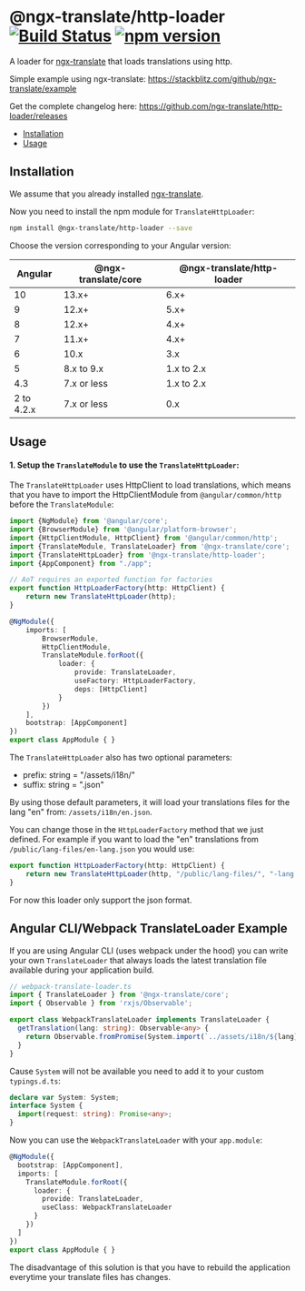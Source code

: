 # @ngx-translate/http-loader [![Build Status](https://travis-ci.org/ngx-translate/http-loader.svg?branch=master)](https://travis-ci.org/ngx-translate/http-loader) [![npm version](https://badge.fury.io/js/%40ngx-translate%2Fhttp-loader.svg)](https://badge.fury.io/js/%40ngx-translate%2Fhttp-loader)

A loader for [ngx-translate](https://github.com/ngx-translate/core) that loads translations using http.

Simple example using ngx-translate: https://stackblitz.com/github/ngx-translate/example

Get the complete changelog here: https://github.com/ngx-translate/http-loader/releases

* [Installation](#installation)
* [Usage](#usage)

## Installation

We assume that you already installed [ngx-translate](https://github.com/ngx-translate/core).

Now you need to install the npm module for `TranslateHttpLoader`:

```sh
npm install @ngx-translate/http-loader --save
```

Choose the version corresponding to your Angular version:

 Angular     | @ngx-translate/core | @ngx-translate/http-loader
 ----------- | ------------------- | --------------------------
 10          | 13.x+               | 6.x+
 9           | 12.x+               | 5.x+
 8           | 12.x+               | 4.x+
 7           | 11.x+               | 4.x+
 6           | 10.x                | 3.x
 5           | 8.x to 9.x          | 1.x to 2.x
 4.3         | 7.x or less         | 1.x to 2.x
 2 to 4.2.x  | 7.x or less         | 0.x

## Usage
#### 1. Setup the `TranslateModule` to use the `TranslateHttpLoader`:

The `TranslateHttpLoader` uses HttpClient to load translations, which means that you have to import the HttpClientModule from `@angular/common/http` before the `TranslateModule`:

```ts
import {NgModule} from '@angular/core';
import {BrowserModule} from '@angular/platform-browser';
import {HttpClientModule, HttpClient} from '@angular/common/http';
import {TranslateModule, TranslateLoader} from '@ngx-translate/core';
import {TranslateHttpLoader} from '@ngx-translate/http-loader';
import {AppComponent} from "./app";

// AoT requires an exported function for factories
export function HttpLoaderFactory(http: HttpClient) {
    return new TranslateHttpLoader(http);
}

@NgModule({
    imports: [
        BrowserModule,
        HttpClientModule,
        TranslateModule.forRoot({
            loader: {
                provide: TranslateLoader,
                useFactory: HttpLoaderFactory,
                deps: [HttpClient]
            }
        })
    ],
    bootstrap: [AppComponent]
})
export class AppModule { }
```

The `TranslateHttpLoader` also has two optional parameters:
- prefix: string = "/assets/i18n/"
- suffix: string = ".json"

By using those default parameters, it will load your translations files for the lang "en" from: `/assets/i18n/en.json`.

You can change those in the `HttpLoaderFactory` method that we just defined. For example if you want to load the "en" translations from `/public/lang-files/en-lang.json` you would use:

```ts
export function HttpLoaderFactory(http: HttpClient) {
    return new TranslateHttpLoader(http, "/public/lang-files/", "-lang.json");
}
```

For now this loader only support the json format.

## Angular CLI/Webpack TranslateLoader Example
If you are using Angular CLI (uses webpack under the hood) you can write your own `TranslateLoader` that always loads the latest translation file available during your application build.

```typescript
// webpack-translate-loader.ts
import { TranslateLoader } from '@ngx-translate/core';
import { Observable } from 'rxjs/Observable';

export class WebpackTranslateLoader implements TranslateLoader {
  getTranslation(lang: string): Observable<any> {
    return Observable.fromPromise(System.import(`../assets/i18n/${lang}.json`));
  }
}
```

Cause `System` will not be available you need to add it to your custom `typings.d.ts`:
```typescript
declare var System: System;
interface System {
  import(request: string): Promise<any>;
}
```

Now you can use the `WebpackTranslateLoader` with your `app.module`:
```typescript
@NgModule({
  bootstrap: [AppComponent],
  imports: [
    TranslateModule.forRoot({
      loader: {
        provide: TranslateLoader,
        useClass: WebpackTranslateLoader
      }
    })
  ]
})
export class AppModule { }
```

The disadvantage of this solution is that you have to rebuild the application everytime your translate files has changes.
